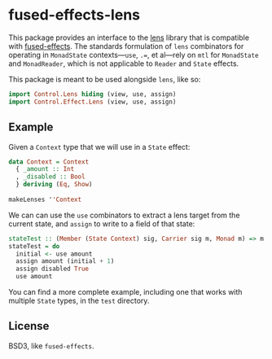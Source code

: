# fused-effects-lens

This package provides an interface to the [lens](github.com/ekmett/lens) library that is compatible with [fused-effects](github.com/robrix/fused-effects). The standards formulation of `lens` combinators for operating in `MonadState` contexts—`use`, `.=`, et al—rely on `mtl` for `MonadState` and `MonadReader`, which is not applicable to `Reader` and `State` effects.

This package is meant to be used alongside `lens`, like so:

``` haskell
import Control.Lens hiding (view, use, assign)
import Control.Effect.Lens (view, use, assign)
```

## Example

Given a `Context` type that we will use in a `State` effect:

``` haskell
data Context = Context
  { _amount :: Int
  , _disabled :: Bool
  } deriving (Eq, Show)
  
makeLenses ''Context
```

We can can use the `use` combinators to extract a lens target from the current state, and `assign` to write to a field of that state:

``` haskell
stateTest :: (Member (State Context) sig, Carrier sig m, Monad m) => m Int
stateTest = do
  initial <- use amount
  assign amount (initial + 1)
  assign disabled True
  use amount
```

You can find a more complete example, including one that works with multiple `State` types, in the `test` directory.

## License

BSD3, like `fused-effects`.
